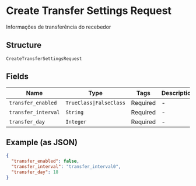 
# Create Transfer Settings Request

Informações de transferência do recebedor

## Structure

`CreateTransferSettingsRequest`

## Fields

| Name | Type | Tags | Description |
|  --- | --- | --- | --- |
| `transfer_enabled` | `TrueClass\|FalseClass` | Required | - |
| `transfer_interval` | `String` | Required | - |
| `transfer_day` | `Integer` | Required | - |

## Example (as JSON)

```json
{
  "transfer_enabled": false,
  "transfer_interval": "transfer_interval0",
  "transfer_day": 18
}
```

